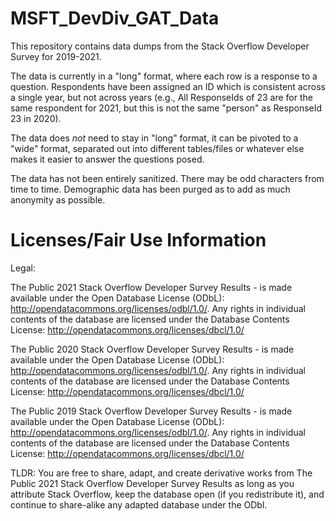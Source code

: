 # MSFT_DevDiv_GAT_Data

This repository contains data dumps from the Stack Overflow Developer Survey for 2019-2021. 

The data is currently in a "long" format, where each row is a response to a question. Respondents have been assigned an ID which is consistent across a single year, but not across years (e.g., All ResponseIds of 23 are for the same respondent for 2021, but this is not the same "person" as ResponseId 23 in 2020).

The data does _not_ need to stay in "long" format, it can be pivoted to a "wide" format, separated out into different tables/files or whatever else makes it easier to answer the questions posed. 

The data has not been entirely sanitized. There may be odd characters from time to time. Demographic data has been purged as to add as much anonymity as possible.

# Licenses/Fair Use Information 

Legal:

The Public 2021 Stack Overflow Developer Survey Results - is made available under the Open Database License (ODbL): http://opendatacommons.org/licenses/odbl/1.0/. Any rights in individual contents of the database are licensed under the Database Contents License: http://opendatacommons.org/licenses/dbcl/1.0/

The Public 2020 Stack Overflow Developer Survey Results - is made available under the Open Database License (ODbL): http://opendatacommons.org/licenses/odbl/1.0/. Any rights in individual contents of the database are licensed under the Database Contents License: http://opendatacommons.org/licenses/dbcl/1.0/

The Public 2019 Stack Overflow Developer Survey Results - is made available under the Open Database License (ODbL): http://opendatacommons.org/licenses/odbl/1.0/. Any rights in individual contents of the database are licensed under the Database Contents License: http://opendatacommons.org/licenses/dbcl/1.0/


TLDR: You are free to share, adapt, and create derivative works from The Public 2021 Stack Overflow Developer Survey Results as long as you attribute Stack Overflow, keep the database open (if you redistribute it), and continue to share-alike any adapted database under the ODbl.

